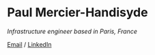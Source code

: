 # Paul Mercier-Handisyde

_Infrastructure engineer based in Paris, France_ <br>

[Email](mailto:hello@handisyde.com) / [LinkedIn](www.linkedin.com/in/handisyde/)
